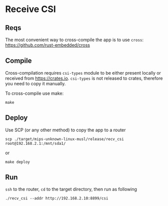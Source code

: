 # Receive CSI

## Reqs

The most convenient way to cross-compile the app is to use `cross`:
https://github.com/rust-embedded/cross

## Compile

Cross-compilation requires `csi-types` module to be either present locally or
received from https://crates.io. `csi-types` is not released to crates,
therefore you need to copy it manually.

To cross-compile use make:

```
make
```

## Deploy

Use SCP (or any other method) to copy the app to a router

```
scp ./target/mips-unknown-linux-musl/release/recv_csi root@192.168.2.1:/mnt/sda1/
```

or

```
make deploy
```

## Run

`ssh` to the router, `cd` to the target directory, then run as following

```
./recv_csi --addr http://192.168.2.10:8899/csi
```
